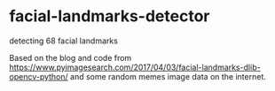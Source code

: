 # facial-landmarks-detector
detecting 68 facial landmarks

Based on the blog and code from https://www.pyimagesearch.com/2017/04/03/facial-landmarks-dlib-opencv-python/ and some random memes image data on the internet.
